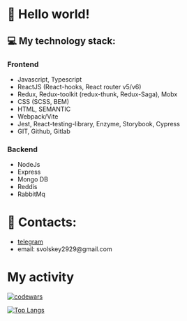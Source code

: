 # :wave: **Hello world!**

## :computer: My technology stack:
<h3>Frontend</h3>
<ul>
<li>Javascript, Typescript</li>
<li>ReactJS (React-hooks, React router v5/v6)</li>
<li>Redux, Redux-toolkit (redux-thunk, Redux-Saga), Mobx</li>
<li>CSS (SCSS, BEM)</li>
<li>HTML, SEMANTIC</li>
<li>Webpack/Vite</li>
<li>Jest, React-testing-library, Enzyme, Storybook, Cypress</li>
<li>GIT, Github, Gitlab</li>
</ul>

<h3>Backend</h3>
<ul>
<li>NodeJs</li>
<li>Express</li>
<li>Mongo DB</li>
<li>Reddis</li>
<li>RabbitMq</li>
</ul>

<h1> 📩 Contacts:</h1>
<ul>
<li><a href="https://t.me/saveliy2508">telegram</a></li>
<li>email: svolskey2929@gmail.com</li>
</ul>
<h1>My activity</h1>

[![codewars](https://www.codewars.com/users/saveliy2508/badges/large)](https://www.codewars.com/users/saveliy2508)

[![Top Langs](https://github-readme-stats.vercel.app/api/top-langs/?username=saveliy2508&layout=compact&theme=dark)](https://github.com/anuraghazra/github-readme-stats)
